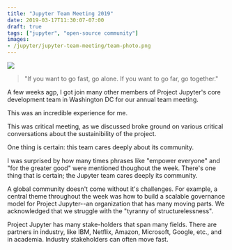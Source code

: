 ```yaml
---
title: "Jupyter Team Meeting 2019"
date: 2019-03-17T11:30:07-07:00
draft: true
tags: ["jupyter", "open-source community"]
images:
- /jupyter/jupyter-team-meeting/team-photo.png
---
```

![](/jupyter/jupyter-team-meeting/team-photo.png)

> "If you want to go fast, go alone. If you want to go far, go together." 

A few weeks agp, I got join many other members of Project Jupyter's core development team in Washington DC for our annual team meeting.  

This was an incredible experience for me. 

This was critical meeting, as we discussed broke ground on various critical conversations about the sustainibility of the project.

One thing is certain: this team cares deeply about its community. 

I was surprised by how many times phrases like "empower everyone" and "for the greater good" were mentioned thoughout the week. There's one thing that is certain; the Jupyter team cares deeply its community. 

A global community doesn't come without it's challenges. For example, a central theme throughout the week was how to build a scalable governance model for Project Jupyter--an organization that has many moving parts. We acknowledged that we struggle with the "tyranny of structurelessness".

Project Jupyter has many stake-holders that span many fields. There are partners in industry, like IBM, Netflix, Amazon, Microsoft, Google, etc., and in academia. Industry stakeholders can often move fast. 
